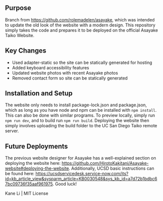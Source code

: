 ## Purpose
Branch from https://github.com/rolemadelen/asayake, which was intended to update the old look of the website with a modern design. This repository simply takes the code and prepares it to be deployed on the official Asayake Taiko Website. 

## Key Changes
- Used adapter-static so the site can be statically generated for hosting
- Added keyboard accessibility features
- Updated website photos with recent Asayake photos
- Removed contact form so site can be statically generated

## Installation and Setup
The website only needs to install package-lock.json and package.json, which as long as you have node and npm can be installed with `npm install`. This can also be done with similar programs. To preview locally, simply run `npm run dev`, and to build run `npm run build`. Deploying the website then simply involves uploading the build folder to the UC San Diego Taiko remote server.

## Future Deployments
The previous website designer for Asayake has a well-explained section on deploying the website here: https://github.com/HirotoKakitani/Asayake-website#deploying-the-website. Additionally, UCSD basic instructions can be found here: https://ucsdservicedesk.service-now.com/its?id=kb_article_view&sysparm_article=KB0030548&sys_kb_id=a7d72b1bdbc67bc09736f35aaf961975. Good luck!


Kane Li | MIT License
